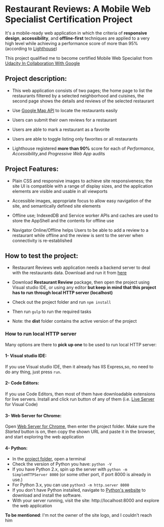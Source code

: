 # Restaurant Reviews: A Mobile Web Specialist Certification Project


It's a mobile-ready web application in which the criteria of **responsive design**, **accessibility**, and **offline-first** techniques are applied to a very high level while achieving a performance score of more than 95% (according to [Lighthouse](https://developers.google.com/web/tools/lighthouse/)) 


This project qualified me to become certified Mobile Web Specialist from [Udacity In Collaboration With Google](https://in.udacity.com/course/mobile-web-specialist-nanodegree--nd024)


## Project description:

- This web application consists of two pages; the home page to list the restaurants filtered by a selected neighborhood and  cuisines, the second page shows the details and reviews of the selected restaurant

- Use [Google Map API](https://developers.google.com/maps/documentation/javascript/get-api-key) to locate the restaurants easily

- Users can submit their own reviews for a restaurant

- Users are able to mark a restaurant as a favorite

- Users are able to toggle listing only favorites or all restaurants 

- Lighthouse registered **more than 90%** score for each of _Performance_, _Accessibility_,and _Progressive Web App_ audits

## Project Features:

- Plain CSS and responsive images to achieve site responsiveness; the site UI is compatible with a range of display sizes, and the application elements are visible and usable in all viewports

- Accessible images,  appropriate focus to allow easy navigation of the site, and semantically defined site elements

- Offline use; IndexedDB and Service worker APIs and caches are used to store the AppShell and the contents for offline use

- Navigator Online/Offline helps Users to be able to add a review to a restaurant while offline and the review is sent to the server when connectivity is re-established

## How to test the project:

- Restaurant Reviews web application needs a backend server to deal with the restaurants data. Download and run it from [here](https://github.com/aelbasioni/mws-restaurant-server)

- Download **Restaurant Review** package, then open the project using Visual studio IDE, or using any editor **but keep in mind that this project has to run through local HTTP server (localhost)**

- Check out the project folder and run `npm install`

- Then run `gulp` to run the required tasks

- Note: the **dist** folder contains the active version of the project 

### How to run local HTTP server

Many options are there to **pick up one** to be used to run local HTTP server:

#### 1- Visual studio IDE:

If you use Visual studio IDE, then it already has IIS Express,so, no need to do any thing, just press `run`.

#### 2- Code Editors:

If you use Code Editors, then most of them have downloadable extensions for live servers. Install and click run button of any of them (i.e. [Live Server](https://marketplace.visualstudio.com/items?itemName=ritwickdey.LiveServer) for Visual Code)

#### 3- Web Server for Chrome:

Open [Web Server for Chrome](https://chrome.google.com/webstore/detail/web-server-for-chrome/ofhbbkphhbklhfoeikjpcbhemlocgigb?hl=en), then enter the project folder. Make sure the _Started_ button is on, then copy the shown URL and paste it in the browser, and start exploring the web application

#### 4- Python:

- In the <u>project folder</u>, open a terminal 
- Check the version of Python you have: `python -V`
- If you have Python 2.x, spin up the server with `python -m SimpleHTTPServer 8000` (or some other port, if port 8000 is already in use.)
- For Python 3.x, you can use `python3 -m http.server 8000`
- If you don't have Python installed, navigate to [Python's website](https://www.python.org/) to download and install the software.
- With your server running, visit the site: http://localhost:8000 and explore the web application
    
**To be mentioned**: I'm not the owner of the site logo, and I couldn't reach him